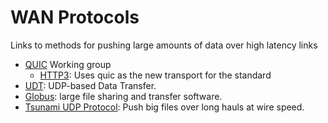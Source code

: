 # WAN Protocols

Links to methods for pushing large amounts of data over high latency links

- [QUIC](https://quicwg.org/) Working group
  - [HTTP3](): Uses quic as the new transport for the standard 
- [UDT](http://udt.sourceforge.net/): UDP-based Data Transfer.
- [Globus](https://www.globus.org/): large file sharing and transfer software.
- [Tsunami UDP Protocol](http://tsunami-udp.sourceforge.net/): Push big files over long hauls at wire speed.